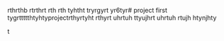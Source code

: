rthrthb
rtrthrt
rth
rth
tyhtht
tryrgyrt
yr6tyr# project
first tygrttttthtyhtyprojectrthyrtyht
rthyrt
uhrtuh
ttyujhrt
uhrtuh
rtujh
htynjhty

t
